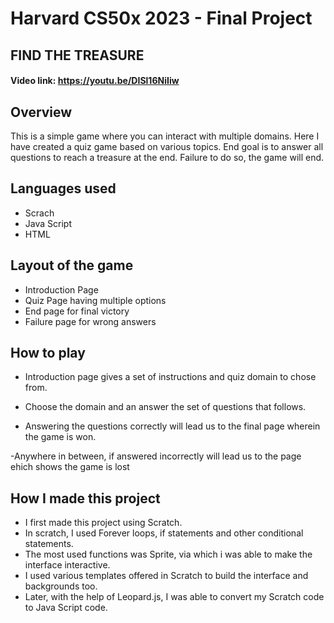 # Harvard CS50x 2023 - Final Project
## FIND THE TREASURE

#### Video link: https://youtu.be/DISl16NiIiw


## Overview
This is a simple game where you can interact with multiple domains. Here I have created a quiz game based on various topics. End goal is to answer all questions to reach a treasure at the end. Failure to do so, the game will end.

## Languages used
- Scrach
- Java Script
- HTML

## Layout of the game
- Introduction Page
- Quiz Page having multiple options
- End page for final victory
- Failure page for wrong answers

## How to play
- Introduction page gives a set of instructions and quiz domain to chose from.

- Choose the domain and an answer the set of questions that follows.

- Answering the questions correctly will lead us to the final page wherein the game is won.

-Anywhere in between, if answered incorrectly will lead us to the page ehich shows the game is lost

## How I made this project
- I first made this project using Scratch. 
- In scratch, I used Forever loops, if statements and other conditional statements.
- The most used functions was Sprite, via which i was able to make the interface interactive.
- I used various templates offered in Scratch to build the interface and backgrounds too.
- Later,  with the help of Leopard.js, I was able to convert my Scratch code to Java Script code.
